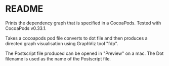 # README #

Prints the dependency graph that is specified in a CocoaPods.
Tested with CocoaPods v0.33.1. 

Takes a cocoapods pod file converts to dot file and then produces a directed graph 
visualisation using GraphViz tool "fdp".

The Postscript file produced can be opened in "Preview" on a mac.
The Dot filename is used as the name of the Postscript file.
